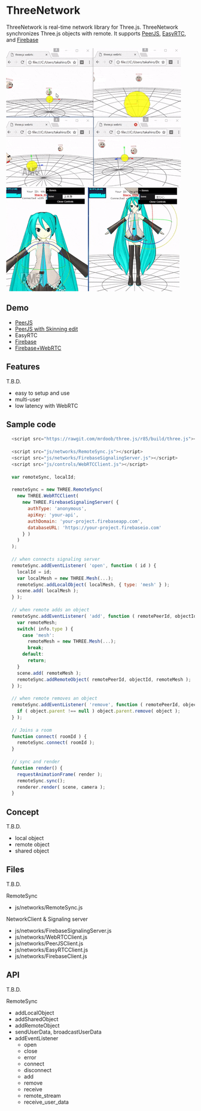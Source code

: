 # ThreeNetwork

ThreeNetwork is real-time network library for Three.js. ThreeNetwork synchronizes Three.js objects with remote. It supports [PeerJS](http://peerjs.com/), [EasyRTC](https://easyrtc.com/), and [Firebase](https://firebase.google.com/)

![video](images/screenshot.gif)
![video2](images/screenshot2.gif)

## Demo

- [PeerJS](http://takahirox.github.io/ThreeNetworkDemo/peerjs.html)
- [PeerJS with Skinning edit](http://takahirox.github.io/ThreeNetworkDemo/peerjs_mmd.html)
- EasyRTC
- [Firebase](http://takahirox.github.io/ThreeNetworkDemo/firebase.html)
- [Firebase+WebRTC](http://takahirox.github.io/ThreeNetworkDemo/firebase2.html)

## Features

T.B.D.

- easy to setup and use
- multi-user
- low latency with WebRTC

## Sample code

```javascript
  <script src="https://rawgit.com/mrdoob/three.js/r85/build/three.js"></script>

  <script src="js/networks/RemoteSync.js"></script>
  <script src="js/networks/FirebaseSignalingServer.js"></script>
  <script src="js/controls/WebRTCClient.js"></script>

  var remoteSync, localId;

  remoteSync = new THREE.RemoteSync(
    new THREE.WebRTCClient(
      new THREE.FirebaseSignalingServer( {
        authType: 'anonymous',
        apiKey: 'your-api',
        authDomain: 'your-project.firebaseapp.com',
        databaseURL: 'https://your-project.firebaseio.com'
      } )
    )
  );

  // when connects signaling server
  remoteSync.addEventListener( 'open', function ( id ) {
    localId = id;
    var localMesh = new THREE.Mesh(...);
    remoteSync.addLocalObject( localMesh, { type: 'mesh' } );
    scene.add( localMesh );
  } );

  // when remote adds an object
  remoteSync.addEventListener( 'add', function ( remotePeerId, objectId, info ) {
    var remoteMesh;
    switch( info.type ) {
      case 'mesh':
        remoteMesh = new THREE.Mesh(...);
        break;
      default:
        return;
    }
    scene.add( remoteMesh );
    remoteSync.addRemoteObject( remotePeerId, objectId, remoteMesh );
  } );

  // when remote removes an object
  remoteSync.addEventListener( 'remove', function ( remotePeerId, objectId, object ) {
    if ( object.parent !== null ) object.parent.remove( object );
  } );
  
  // Joins a room
  function connect( roomId ) {
    remoteSync.connect( roomId );
  }
  
  // sync and render
  function render() {
    requestAnimationFrame( render );
    remoteSync.sync();
    renderer.render( scene, camera );
  }
```

## Concept

T.B.D.

- local object
- remote object
- shared object

## Files

T.B.D.

RemoteSync
- js/networks/RemoteSync.js

NetworkClient & Signaling server
- js/networks/FirebaseSignalingServer.js
- js/networks/WebRTCClient.js
- js/networks/PeerJSClient.js
- js/networks/EasyRTCClient.js
- js/networks/FirebaseClient.js


## API

T.B.D.

RemoteSync
- addLocalObject
- addSharedObject
- addRemoteObject 
- sendUserData, broadcastUserData
- addEventListener
  - open
  - close
  - error
  - connect
  - disconnect
  - add
  - remove
  - receive
  - remote_stream
  - receive_user_data
